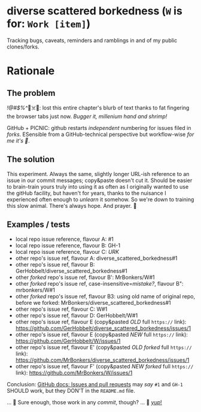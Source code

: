 # diverse scattered borkedness (`W` is for: `Work [item]`)

Tracking bugs, caveats, reminders and ramblings in and of my public clones/forks.


# Rationale

## The problem

*!@#$%^*🐖☠️🦨: lost this entire chapter's blurb of text thanks to fat fingering the browser tabs just now. *Bugger it, millenium hand and shrimp!*

GitHub + PICNIC: github restarts *independent* numbering for issues filed in *forks*. ESensible from a GitHub-technical perspective but workflow-wise *for me it's 🤮*. 


## The solution

This experiment. Always the same, slightly longer URL-ish reference to an issue in our commit messages; copy&paste doesn't cut it. Should be easier to brain-train yours truly into using it as often as I originally wanted to use the gitHub facility, but haven't for years, thanks to the nuisance I experienced often enough to *unlearn* it somehow. So we're down to training this slow animal. There's always hope. And prayer. 🙏



## Examples / tests

- local repo issue reference, flavour A:  #1
- local repo issue reference, flavour B:  GH-1
- local repo issue reference, flavour C:  *URK*
- other repo's issue ref, flavour A:  diverse_scattered_borkedness#1
- other repo's issue ref, flavour B:  GerHobbelt/diverse_scattered_borkedness#1
- other *forked* repo's issue ref, flavour B':  MrBonkers/W#1
- other *forked* repo's issue ref, case-insensitive=_mistake?_, flavour B":  mrbonkers/W#1
- other *forked* repo's issue ref, flavour B3: using old name of original repo, before we forked:  MrBonkers/diverse_scattered_borkedness#1
- other repo's issue ref, flavour C:  W#1
- other repo's issue ref, flavour D:  GerHobbelt/W#1
- other repo's issue ref, flavour E (copy&pasted *OLD* full `https://` link):  https://github.com/GerHobbelt/diverse_scattered_borkedness/issues/1
- other repo's issue ref, flavour E (copy&pasted *NEW* full `https://` link):  https://github.com/GerHobbelt/W/issues/1
- other repo's issue ref, flavour E' (copy&pasted *OLD* *forked* full `https://` link):  https://github.com/MrBonkers/diverse_scattered_borkedness/issues/1
- other repo's issue ref, flavour F' (copy&pasted *NEW* *forked* full `https://` link):  https://github.com/MrBonkers/W/issues/1

Conclusion: [GitHub docs: Issues and pull requests](https://docs.github.com/en/get-started/writing-on-github/working-with-advanced-formatting/autolinked-references-and-urls#issues-and-pull-requests) may *say* `#1` and `GH-1` SHOULD work, but they DON'T in the `README.md` file. 

... 🤔 Sure enough, those work in any *commit*, though? ... 🥳 [*yup*!](https://github.com/MrBonkers/W/commit/13117d92be205426482d0e2bf7db135cfbc7fc82)
